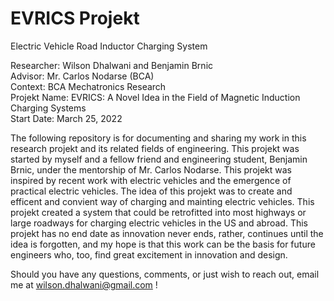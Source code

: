 # EVRICS Projekt
Electric Vehicle Road Inductor Charging System

Researcher: Wilson Dhalwani and Benjamin Brnic <br />
Advisor: Mr. Carlos Nodarse (BCA) <br />
Context: BCA Mechatronics Research <br />
Projekt Name: EVRICS: A Novel Idea in the Field of Magnetic Induction Charging Systems <br />
Start Date: March 25, 2022 <br />

The following repository is for documenting and sharing my work in this research projekt and its related fields of engineering. This projekt was started by myself and a fellow friend and engineering student, Benjamin Brnic, under the mentorship of Mr. Carlos Nodarse. This projekt was inspired by recent work with electric vehicles and the emergence of practical electric vehicles. The idea of this projekt was to create and efficent and convient way of charging and mainting electric vehicles. This projekt created a system that could be retrofitted into most highways or large roadways for charging electric vehicles in the US and abroad. This projekt has no end date as innovation never ends, rather, continues until the idea is forgotten, and my hope is that this work can be the basis for future engineers who, too, find great excitement in innovation and design. <br />

Should you have any questions, comments, or just wish to reach out, email me at wilson.dhalwani@gmail.com !
